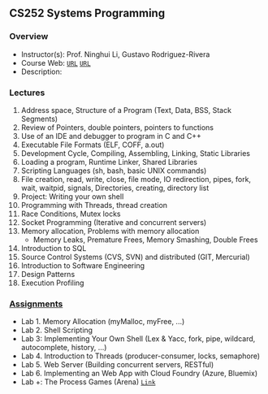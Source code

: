 ## CS252 Systems Programming



### Overview
- Instructor(s): Prof. Ninghui Li, Gustavo Rodriguez-Rivera
- Course Web: [`URL`](https://www.cs.purdue.edu/homes/cs252/) [`URL`](https://www.cs.purdue.edu/homes/grr/cs252/)
- Description:



### Lectures

1. Address space, Structure of a Program (Text, Data, BSS, Stack Segments)
2. Review of Pointers, double pointers, pointers to functions
3. Use of an IDE and debugger to program in C and C++
4. Executable File Formats (ELF, COFF, a.out)
5. Development Cycle, Compiling, Assembling, Linking, Static Libraries
6. Loading a program, Runtime Linker, Shared Libraries
7. Scripting Languages (sh, bash, basic UNIX commands)
8. File creation, read, write, close, file mode, IO redirection, pipes, fork, wait, waitpid, signals, Directories, creating, directory list
9. Project: Writing your own shell
10. Programming with Threads, thread creation
11. Race Conditions, Mutex locks
12. Socket Programming (Iterative and concurrent servers)
13. Memory allocation, Problems with memory allocation
    - Memory Leaks, Premature Frees, Memory Smashing, Double Frees
14. Introduction to SQL
15. Source Control Systems (CVS, SVN) and distributed (GIT, Mercurial)
16. Introduction to Software Engineering
17. Design Patterns
18. Execution Profiling



### [Assignments](https://www.cs.purdue.edu/homes/grr/cs252/labs.html)
- Lab 1. Memory Allocation (myMalloc, myFree, ...)
- Lab 2. Shell Scripting
- Lab 3: Implementing Your Own Shell (Lex & Yacc, fork, pipe, wildcard, autocomplete, history, ...)
- Lab 4. Introduction to Threads (producer-consumer, locks, semaphore)
- Lab 5. Web Server (Building concurrent servers, RESTful)
- Lab 6. Implementing an Web App with Cloud Foundry (Azure, Bluemix)
- Lab +: The Process Games (Arena) [`Link`](https://www.cs.purdue.edu/homes/ninghui/courses/252_Spring15/code/lab6/)
